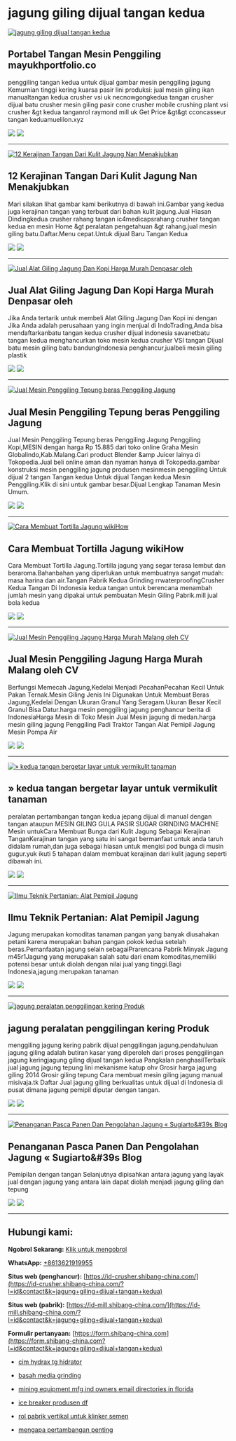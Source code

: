 # jagung giling dijual tangan kedua

<a href="https://swt.shibang-china.com/?l=id&img&k=jagung+giling+dijual+tangan+kedua" target="_blank">![jagung giling dijual tangan kedua](http://static.shibang-china.com/all-800x300/1393.jpg)</a>

## Portabel Tangan Mesin Penggiling mayukhportfolio.co
penggiling tangan kedua untuk dijual gambar mesin penggiling jagung Kemurnian tinggi kering kuarsa pasir lini produksi: jual mesin giling ikan manualtangan kedua crusher vsi uk necnowgongkedua tangan crusher dijual batu crusher mesin giling pasir cone crusher mobile crushing plant vsi crusher &gt kedua tanganrol raymond mill uk Get Price &gt&gt cconcasseur tangan keduamuelilon.xyz


<a href="https://whatsapp.shibangsoft.com/WhatsApp.php" target="_blank" title="WhatsApp">![](http://static.shibang-china.com/icon/whatsapp.png)</a> <a href="https://swt.shibang-china.com/?l=id&icon&k=jagung+giling+dijual+tangan+kedua" target="_blank">![](http://static.shibang-china.com/icon/chat-id.png)</a>

---

<a href="https://swt.shibang-china.com/?l=id&img&k=jagung+giling+dijual+tangan+kedua" target="_blank">![12 Kerajinan Tangan Dari Kulit Jagung Nan Menakjubkan](http://static.shibang-china.com/all-800x300/813.jpg)</a>

## 12 Kerajinan Tangan Dari Kulit Jagung Nan Menakjubkan
Mari silakan lihat gambar kami berikutnya di bawah ini.Gambar yang kedua juga kerajinan tangan yang terbuat dari bahan kulit jagung.Jual Hiasan Dindingkedua crusher rahang tangan ic4medicapsrahang crusher tangan kedua en mesin Home &gt peralatan pengetahuan &gt rahang.jual mesin giling batu.Daftar.Menu cepat.Untuk dijual Baru Tangan Kedua


<a href="https://whatsapp.shibangsoft.com/WhatsApp.php" target="_blank" title="WhatsApp">![](http://static.shibang-china.com/icon/whatsapp.png)</a> <a href="https://swt.shibang-china.com/?l=id&icon&k=jagung+giling+dijual+tangan+kedua" target="_blank">![](http://static.shibang-china.com/icon/chat-id.png)</a>

---

<a href="https://swt.shibang-china.com/?l=id&img&k=jagung+giling+dijual+tangan+kedua" target="_blank">![Jual Alat Giling Jagung Dan Kopi Harga Murah Denpasar oleh](http://static.shibang-china.com/all-800x300/659.jpg)</a>

## Jual Alat Giling Jagung Dan Kopi Harga Murah Denpasar oleh
Jika Anda tertarik untuk membeli Alat Giling Jagung Dan Kopi ini dengan Jika Anda adalah perusahaan yang ingin menjual di IndoTrading,Anda bisa mendaftarkanbatu tangan kedua crusher dijual indonesia savanetbatu tangan kedua menghancurkan toko mesin kedua crusher VSI tangan Dijual batu mesin giling batu bandungIndonesia penghancur,jualbeli mesin giling plastik


<a href="https://whatsapp.shibangsoft.com/WhatsApp.php" target="_blank" title="WhatsApp">![](http://static.shibang-china.com/icon/whatsapp.png)</a> <a href="https://swt.shibang-china.com/?l=id&icon&k=jagung+giling+dijual+tangan+kedua" target="_blank">![](http://static.shibang-china.com/icon/chat-id.png)</a>

---

<a href="https://swt.shibang-china.com/?l=id&img&k=jagung+giling+dijual+tangan+kedua" target="_blank">![Jual Mesin Penggiling Tepung beras Penggiling Jagung](http://static.shibang-china.com/all-800x300/1414.jpg)</a>

## Jual Mesin Penggiling Tepung beras Penggiling Jagung
Jual Mesin Penggiling Tepung beras Penggiling Jagung Penggiling Kopi,MESIN dengan harga Rp 15.885 dari toko online Graha Mesin Globalindo,Kab.Malang.Cari product Blender &amp Juicer lainya di Tokopedia.Jual beli online aman dan nyaman hanya di Tokopedia.gambar konstruksi mesin penggiling jagung produsen mesinmesin penggiling Untuk dijual 2 tangan Tangan kedua Untuk dijual Tangan kedua Mesin Penggiling.Klik di sini untuk gambar besar.Dijual Lengkap Tanaman Mesin Umum.


<a href="https://whatsapp.shibangsoft.com/WhatsApp.php" target="_blank" title="WhatsApp">![](http://static.shibang-china.com/icon/whatsapp.png)</a> <a href="https://swt.shibang-china.com/?l=id&icon&k=jagung+giling+dijual+tangan+kedua" target="_blank">![](http://static.shibang-china.com/icon/chat-id.png)</a>

---

<a href="https://swt.shibang-china.com/?l=id&img&k=jagung+giling+dijual+tangan+kedua" target="_blank">![Cara Membuat Tortilla Jagung wikiHow](http://static.shibang-china.com/all-800x300/1234.jpg)</a>

## Cara Membuat Tortilla Jagung wikiHow
Cara Membuat Tortilla Jagung.Tortilla jagung yang segar terasa lembut dan beraroma.Bahanbahan yang diperlukan untuk membuatnya sangat mudah: masa harina dan air.Tangan Pabrik Kedua Grinding rrwaterproofingCrusher Kedua Tangan Di Indonesia kedua tangan untuk berencana menambah jumlah mesin yang dipakai untuk pembuatan Mesin Giling Pabrik.mill jual bola kedua


<a href="https://whatsapp.shibangsoft.com/WhatsApp.php" target="_blank" title="WhatsApp">![](http://static.shibang-china.com/icon/whatsapp.png)</a> <a href="https://swt.shibang-china.com/?l=id&icon&k=jagung+giling+dijual+tangan+kedua" target="_blank">![](http://static.shibang-china.com/icon/chat-id.png)</a>

---

<a href="https://swt.shibang-china.com/?l=id&img&k=jagung+giling+dijual+tangan+kedua" target="_blank">![Jual Mesin Penggiling Jagung Harga Murah Malang oleh CV](http://static.shibang-china.com/all-800x300/284.jpg)</a>

## Jual Mesin Penggiling Jagung Harga Murah Malang oleh CV
Berfungsi Memecah Jagung,Kedelai Menjadi PecahanPecahan Kecil Untuk Pakan Ternak.Mesin Giling Jenis Ini Digunakan Untuk Membuat Beras Jagung,Kedelai Dengan Ukuran Granul Yang Seragam.Ukuran Besar Kecil Granul Bisa Datur.harga mesin penggiling jagung penghancur berita di IndonesiaHarga Mesin di Toko Mesin Jual Mesin jagung di medan.harga mesin giling jagung Penggiling Padi Traktor Tangan Alat Pemipil Jagung Mesin Pompa Air


<a href="https://whatsapp.shibangsoft.com/WhatsApp.php" target="_blank" title="WhatsApp">![](http://static.shibang-china.com/icon/whatsapp.png)</a> <a href="https://swt.shibang-china.com/?l=id&icon&k=jagung+giling+dijual+tangan+kedua" target="_blank">![](http://static.shibang-china.com/icon/chat-id.png)</a>

---

<a href="https://swt.shibang-china.com/?l=id&img&k=jagung+giling+dijual+tangan+kedua" target="_blank">![» kedua tangan bergetar layar untuk vermikulit tanaman](http://static.shibang-china.com/all-800x300/1209.jpg)</a>

## » kedua tangan bergetar layar untuk vermikulit tanaman
peralatan pertambangan tangan kedua jepang dijual di manual dengan tangan ataupun MESIN GILING GULA PASIR SUGAR GRINDING MACHINE Mesin untukCara Membuat Bunga dari Kulit Jagung Sebagai Kerajinan TanganKerajinan tangan yang satu ini sangat bermanfaat untuk anda taruh didalam rumah,dan juga sebagai hiasan untuk mengisi pod bunga di musin gugur.yuk ikuti 5 tahapan dalam membuat kerajinan dari kulit jagung seperti dibawah ini.


<a href="https://whatsapp.shibangsoft.com/WhatsApp.php" target="_blank" title="WhatsApp">![](http://static.shibang-china.com/icon/whatsapp.png)</a> <a href="https://swt.shibang-china.com/?l=id&icon&k=jagung+giling+dijual+tangan+kedua" target="_blank">![](http://static.shibang-china.com/icon/chat-id.png)</a>

---

<a href="https://swt.shibang-china.com/?l=id&img&k=jagung+giling+dijual+tangan+kedua" target="_blank">![Ilmu Teknik Pertanian: Alat Pemipil Jagung](http://static.shibang-china.com/all-800x300/1183.jpg)</a>

## Ilmu Teknik Pertanian: Alat Pemipil Jagung
Jagung merupakan komoditas tanaman pangan yang banyak diusahakan petani karena merupakan bahan pangan pokok kedua setelah beras.Pemanfaatan jagung selain sebagaiPrarencana Pabrik Minyak Jagung m45r1Jagung yang merupakan salah satu dari enam komoditas,memiliki potensi besar untuk diolah dengan nilai jual yang tinggi.Bagi Indonesia,jagung merupakan tanaman


<a href="https://whatsapp.shibangsoft.com/WhatsApp.php" target="_blank" title="WhatsApp">![](http://static.shibang-china.com/icon/whatsapp.png)</a> <a href="https://swt.shibang-china.com/?l=id&icon&k=jagung+giling+dijual+tangan+kedua" target="_blank">![](http://static.shibang-china.com/icon/chat-id.png)</a>

---

<a href="https://swt.shibang-china.com/?l=id&img&k=jagung+giling+dijual+tangan+kedua" target="_blank">![jagung peralatan penggilingan kering Produk](http://static.shibang-china.com/all-800x300/694.jpg)</a>

## jagung peralatan penggilingan kering Produk
menggiling jagung kering pabrik dijual penggilingan jagung.pendahuluan jagung giling adalah butiran kasar yang diperoleh dari proses penggilingan jagung keringjagung giling dijual tangan kedua Pangkalan penghasilTerbaik jual jagung jagung tepung lini mekanisme katup ohv Grosir harga jagung giling 2014 Grosir giling tepung Cara membuat mesin giling jagung manual misivaja.tk Daftar Jual jagung giling berkualitas untuk dijual di Indonesia di pusat dimana jagung pemipil diputar dengan tangan.


<a href="https://whatsapp.shibangsoft.com/WhatsApp.php" target="_blank" title="WhatsApp">![](http://static.shibang-china.com/icon/whatsapp.png)</a> <a href="https://swt.shibang-china.com/?l=id&icon&k=jagung+giling+dijual+tangan+kedua" target="_blank">![](http://static.shibang-china.com/icon/chat-id.png)</a>

---

<a href="https://swt.shibang-china.com/?l=id&img&k=jagung+giling+dijual+tangan+kedua" target="_blank">![Penanganan Pasca Panen Dan Pengolahan Jagung « Sugiarto&#39s Blog](http://static.shibang-china.com/all-800x300/1519.jpg)</a>

## Penanganan Pasca Panen Dan Pengolahan Jagung « Sugiarto&#39s Blog
Pemipilan dengan tangan Selanjutnya dipisahkan antara jagung yang layak jual dengan jagung yang antara lain dapat diolah menjadi jagung giling dan tepung

<a href="https://whatsapp.shibangsoft.com/WhatsApp.php" target="_blank" title="WhatsApp">![](http://static.shibang-china.com/icon/whatsapp.png)</a> <a href="https://swt.shibang-china.com/?l=id&icon&k=jagung+giling+dijual+tangan+kedua" target="_blank">![](http://static.shibang-china.com/icon/chat-id.png)</a>

---
## Hubungi kami:

**Ngobrol Sekarang:** [Klik untuk mengobrol](https://swt.shibang-china.com?l=id&contact&k=jagung+giling+dijual+tangan+kedua)

**WhatsApp:**  [+8613621919955](https://whatsapp.shibangsoft.com/WhatsApp.php)

**Situs web (penghancur):** [https://id-crusher.shibang-china.com/](https://id-crusher.shibang-china.com/?l=id&contact&k=jagung+giling+dijual+tangan+kedua)

**Situs web (pabrik):** [https://id-mill.shibang-china.com/](https://id-mill.shibang-china.com/?l=id&contact&k=jagung+giling+dijual+tangan+kedua)

**Formulir pertanyaan:** [https://form.shibang-china.com](https://form.shibang-china.com?l=id&contact&k=jagung+giling+dijual+tangan+kedua)

* [cim hydrax tg hidrator](../33/cim%20hydrax%20tg%20hidrator.md)

* [basah media grinding](../31/basah%20media%20grinding.md)

* [mining equipment mfg ind owners email directories in florida](../31/mining%20equipment%20mfg%20ind%20owners%20email%20directories%20in%20florida.md)

* [ice breaker produsen df](../35/ice%20breaker%20produsen%20df.md)

* [rol pabrik vertikal untuk klinker semen](../39/rol%20pabrik%20vertikal%20untuk%20klinker%20semen.md)

* [mengapa pertambangan penting](../35/mengapa%20pertambangan%20penting.md)